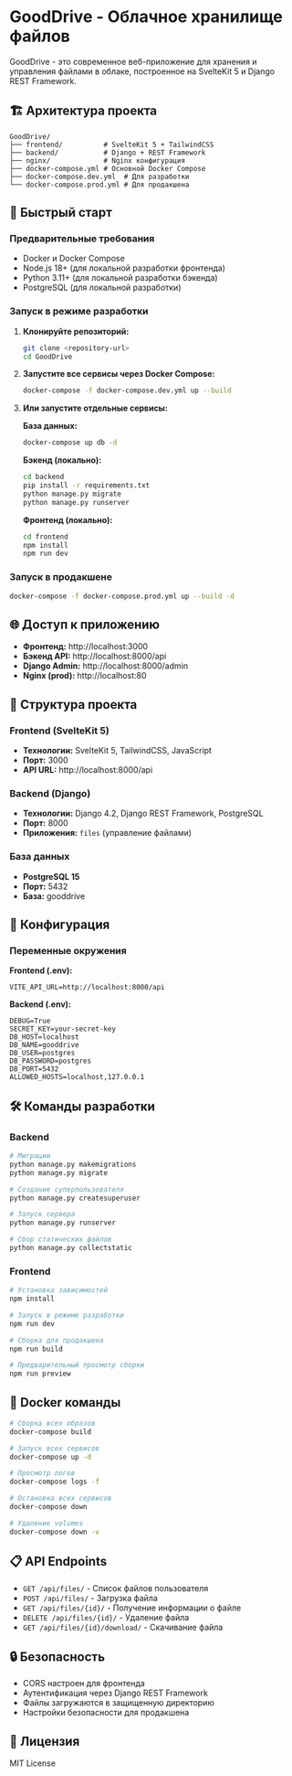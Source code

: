# GoodDrive - Облачное хранилище файлов

GoodDrive - это современное веб-приложение для хранения и управления файлами в облаке, построенное на SvelteKit 5 и Django REST Framework.

## 🏗️ Архитектура проекта

```
GoodDrive/
├── frontend/          # SvelteKit 5 + TailwindCSS
├── backend/           # Django + REST Framework
├── nginx/             # Nginx конфигурация
├── docker-compose.yml # Основной Docker Compose
├── docker-compose.dev.yml  # Для разработки
└── docker-compose.prod.yml # Для продакшена
```

## 🚀 Быстрый старт

### Предварительные требования

- Docker и Docker Compose
- Node.js 18+ (для локальной разработки фронтенда)
- Python 3.11+ (для локальной разработки бэкенда)
- PostgreSQL (для локальной разработки)

### Запуск в режиме разработки

1. **Клонируйте репозиторий:**
   ```bash
   git clone <repository-url>
   cd GoodDrive
   ```

2. **Запустите все сервисы через Docker Compose:**
   ```bash
   docker-compose -f docker-compose.dev.yml up --build
   ```

3. **Или запустите отдельные сервисы:**

   **База данных:**
   ```bash
   docker-compose up db -d
   ```

   **Бэкенд (локально):**
   ```bash
   cd backend
   pip install -r requirements.txt
   python manage.py migrate
   python manage.py runserver
   ```

   **Фронтенд (локально):**
   ```bash
   cd frontend
   npm install
   npm run dev
   ```

### Запуск в продакшене

```bash
docker-compose -f docker-compose.prod.yml up --build -d
```

## 🌐 Доступ к приложению

- **Фронтенд:** http://localhost:3000
- **Бэкенд API:** http://localhost:8000/api
- **Django Admin:** http://localhost:8000/admin
- **Nginx (prod):** http://localhost:80

## 📁 Структура проекта

### Frontend (SvelteKit 5)
- **Технологии:** SvelteKit 5, TailwindCSS, JavaScript
- **Порт:** 3000
- **API URL:** http://localhost:8000/api

### Backend (Django)
- **Технологии:** Django 4.2, Django REST Framework, PostgreSQL
- **Порт:** 8000
- **Приложения:** `files` (управление файлами)

### База данных
- **PostgreSQL 15**
- **Порт:** 5432
- **База:** gooddrive

## 🔧 Конфигурация

### Переменные окружения

**Frontend (.env):**
```
VITE_API_URL=http://localhost:8000/api
```

**Backend (.env):**
```
DEBUG=True
SECRET_KEY=your-secret-key
DB_HOST=localhost
DB_NAME=gooddrive
DB_USER=postgres
DB_PASSWORD=postgres
DB_PORT=5432
ALLOWED_HOSTS=localhost,127.0.0.1
```

## 🛠️ Команды разработки

### Backend
```bash
# Миграции
python manage.py makemigrations
python manage.py migrate

# Создание суперпользователя
python manage.py createsuperuser

# Запуск сервера
python manage.py runserver

# Сбор статических файлов
python manage.py collectstatic
```

### Frontend
```bash
# Установка зависимостей
npm install

# Запуск в режиме разработки
npm run dev

# Сборка для продакшена
npm run build

# Предварительный просмотр сборки
npm run preview
```

## 🐳 Docker команды

```bash
# Сборка всех образов
docker-compose build

# Запуск всех сервисов
docker-compose up -d

# Просмотр логов
docker-compose logs -f

# Остановка всех сервисов
docker-compose down

# Удаление volumes
docker-compose down -v
```

## 📋 API Endpoints

- `GET /api/files/` - Список файлов пользователя
- `POST /api/files/` - Загрузка файла
- `GET /api/files/{id}/` - Получение информации о файле
- `DELETE /api/files/{id}/` - Удаление файла
- `GET /api/files/{id}/download/` - Скачивание файла

## 🔒 Безопасность

- CORS настроен для фронтенда
- Аутентификация через Django REST Framework
- Файлы загружаются в защищенную директорию
- Настройки безопасности для продакшена

## 📝 Лицензия

MIT License

